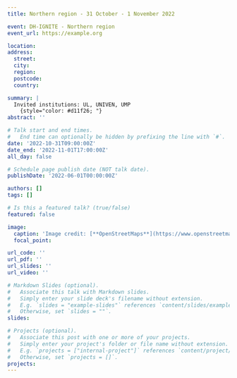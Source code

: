 ```yaml
---
title: Northern region - 31 October - 1 November 2022

event: DH-IGNITE - Northern region
event_url: https://example.org

location: 
address:
  street: 
  city: 
  region: 
  postcode: 
  country: 

summary: |
  Invited institutions: UL, UNIVEN, UMP
    {style="color: #d11f26; "} 
abstract: ''

# Talk start and end times.
#   End time can optionally be hidden by prefixing the line with `#`.
date: '2022-10-31T09:00:00Z'
date_end: '2022-11-01T17:00:00Z'
all_day: false

# Schedule page publish date (NOT talk date).
publishDate: '2022-06-01T00:00:00Z'

authors: []
tags: []

# Is this a featured talk? (true/false)
featured: false

image:
  caption: 'Image credit: [**OpenStreetMaps**](https://www.openstreetmap.org/#map=9/-29.3031/31.0254)'
  focal_point: 

url_code: ''
url_pdf: ''
url_slides: ''
url_video: ''

# Markdown Slides (optional).
#   Associate this talk with Markdown slides.
#   Simply enter your slide deck's filename without extension.
#   E.g. `slides = "example-slides"` references `content/slides/example-slides.md`.
#   Otherwise, set `slides = ""`.
slides:

# Projects (optional).
#   Associate this post with one or more of your projects.
#   Simply enter your project's folder or file name without extension.
#   E.g. `projects = ["internal-project"]` references `content/project/deep-learning/index.md`.
#   Otherwise, set `projects = []`.
projects:
---
```


